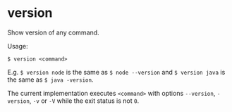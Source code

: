 # version
Show version of any command.

Usage:
```
$ version <command>
```

E.g. `$ version node` is the same as `$ node --version` and `$ version java` is the same as `$ java -version`.

The current implementation executes `<command>` with options `--version`, `-version`, `-v` or `-V`
while the exit status is not `0`.


